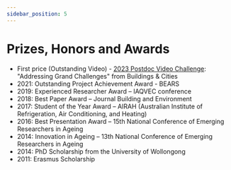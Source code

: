 ```yaml
---
sidebar_position: 5
---
```


# Prizes, Honors and Awards

- First price (Outstanding Video) - [2023 Postdoc Video Challenge](https://www.buildingsandcities.org/video-challenge/gallery-2023.html): "Addressing Grand Challenges" from Buildings & Cities
- 2021: Outstanding Project Achievement Award - BEARS
- 2019: Experienced Researcher Award – IAQVEC conference
- 2018: Best Paper Award – Journal Building and Environment
- 2017: Student of the Year Award – AIRAH (Australian Institute of Refrigeration, Air Conditioning, and Heating)
- 2016: Best Presentation Award – 15th National Conference of Emerging Researchers in Ageing
- 2014: Innovation in Ageing – 13th National Conference of Emerging Researchers in Ageing
- 2014: PhD Scholarship from the University of Wollongong
- 2011: Erasmus Scholarship

